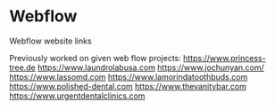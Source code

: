 # Webflow
Webflow website links

Previously worked on given web flow projects:
https://www.princess-tree.de
https://www.laundrolabusa.com
https://www.jochunyan.com/
https://www.lassomd.com
https://www.lamorindatoothbuds.com
https://www.polished-dental.com
https://www.thevanitybar.com
https://www.urgentdentalclinics.com
